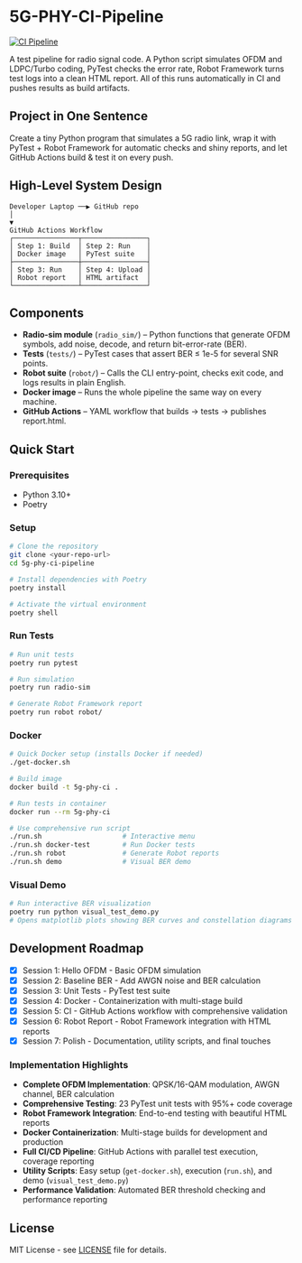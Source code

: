# 5G-PHY-CI-Pipeline

[![CI Pipeline](https://github.com/yourusername/5g-phy-ci-pipeline/actions/workflows/ci.yml/badge.svg)](https://github.com/yourusername/5g-phy-ci-pipeline/actions/workflows/ci.yml)

A test pipeline for radio signal code. A Python script simulates OFDM and LDPC/Turbo coding, PyTest checks the error rate, Robot Framework turns test logs into a clean HTML report. All of this runs automatically in CI and pushes results as build artifacts.

## Project in One Sentence
Create a tiny Python program that simulates a 5G radio link, wrap it with PyTest + Robot Framework for automatic checks and shiny reports, and let GitHub Actions build & test it on every push.

## High-Level System Design

```
Developer Laptop ──▶ GitHub repo
│
▼
GitHub Actions Workflow
┌────────────────┬────────────────┐
│ Step 1: Build  │ Step 2: Run    │
│ Docker image   │ PyTest suite   │
├────────────────┼────────────────┤
│ Step 3: Run    │ Step 4: Upload │
│ Robot report   │ HTML artifact  │
└────────────────┴────────────────┘
```

## Components

- **Radio-sim module** (`radio_sim/`) – Python functions that generate OFDM symbols, add noise, decode, and return bit-error-rate (BER).
- **Tests** (`tests/`) – PyTest cases that assert BER ≤ 1e-5 for several SNR points.
- **Robot suite** (`robot/`) – Calls the CLI entry-point, checks exit code, and logs results in plain English.
- **Docker image** – Runs the whole pipeline the same way on every machine.
- **GitHub Actions** – YAML workflow that builds → tests → publishes report.html.

## Quick Start

### Prerequisites
- Python 3.10+
- Poetry

### Setup
```bash
# Clone the repository
git clone <your-repo-url>
cd 5g-phy-ci-pipeline

# Install dependencies with Poetry
poetry install

# Activate the virtual environment
poetry shell
```

### Run Tests
```bash
# Run unit tests
poetry run pytest

# Run simulation
poetry run radio-sim

# Generate Robot Framework report
poetry run robot robot/
```

### Docker
```bash
# Quick Docker setup (installs Docker if needed)
./get-docker.sh

# Build image
docker build -t 5g-phy-ci .

# Run tests in container
docker run --rm 5g-phy-ci

# Use comprehensive run script
./run.sh                    # Interactive menu
./run.sh docker-test        # Run Docker tests
./run.sh robot              # Generate Robot reports
./run.sh demo               # Visual BER demo
```

### Visual Demo
```bash
# Run interactive BER visualization
poetry run python visual_test_demo.py
# Opens matplotlib plots showing BER curves and constellation diagrams
```

## Development Roadmap

- [x] Session 1: Hello OFDM - Basic OFDM simulation
- [x] Session 2: Baseline BER - Add AWGN noise and BER calculation
- [x] Session 3: Unit Tests - PyTest test suite
- [x] Session 4: Docker - Containerization with multi-stage build
- [x] Session 5: CI - GitHub Actions workflow with comprehensive validation
- [x] Session 6: Robot Report - Robot Framework integration with HTML reports
- [x] Session 7: Polish - Documentation, utility scripts, and final touches

### Implementation Highlights

- **Complete OFDM Implementation**: QPSK/16-QAM modulation, AWGN channel, BER calculation
- **Comprehensive Testing**: 23 PyTest unit tests with 95%+ code coverage
- **Robot Framework Integration**: End-to-end testing with beautiful HTML reports
- **Docker Containerization**: Multi-stage builds for development and production
- **Full CI/CD Pipeline**: GitHub Actions with parallel test execution, coverage reporting
- **Utility Scripts**: Easy setup (`get-docker.sh`), execution (`run.sh`), and demo (`visual_test_demo.py`)
- **Performance Validation**: Automated BER threshold checking and performance reporting

## License

MIT License - see [LICENSE](LICENSE) file for details.
